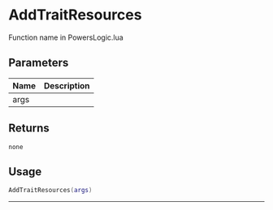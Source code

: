 # AddTraitResources

Function name in PowersLogic.lua

## Parameters

| Name | Description |
| ---- | ----------- |
| args |             |

## Returns

`none`

## Usage

```lua
AddTraitResources(args)
```

---

